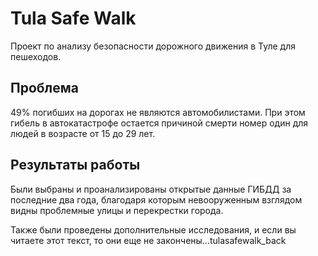 # Tula Safe Walk

Проект по анализу безопасности дорожного движения в Туле для пешеходов. 


## Проблема

49% погибших на дорогах не являются автомобилистами. При этом гибель в автокатастрофе остается причиной смерти номер один для людей в возрасте от 15 до 29 лет.


## Результаты работы

Были выбраны и проанализированы открытые данные ГИБДД за последние два года, благодаря которым невооруженным взглядом видны проблемные улицы и перекрестки города. 

Также были проведены дополнительные исследования, и если вы читаете этот текст, то они еще не закончены…tulasafewalk_back
